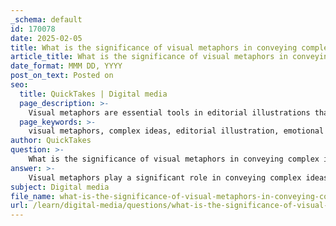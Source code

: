 ```yaml
---
_schema: default
id: 170078
date: 2025-02-05
title: What is the significance of visual metaphors in conveying complex ideas?
article_title: What is the significance of visual metaphors in conveying complex ideas?
date_format: MMM DD, YYYY
post_on_text: Posted on
seo:
  title: QuickTakes | Digital media
  page_description: >-
    Visual metaphors are essential tools in editorial illustrations that help convey complex ideas by simplifying concepts, engaging emotions, enhancing narratives, encouraging metaphorical thinking, and setting the mood.
  page_keywords: >-
    visual metaphors, complex ideas, editorial illustration, emotional engagement, narrative enhancement, metaphorical thinking, mood setting, abstract concepts, imagery, audience connection
author: QuickTakes
question: >-
    What is the significance of visual metaphors in conveying complex ideas?
answer: >-
    Visual metaphors play a significant role in conveying complex ideas in editorial illustration. They serve as powerful tools that allow artists to represent abstract concepts through concrete imagery, thereby creating deeper connections with the audience. Here are some key points highlighting their significance:\n\n1. **Simplification of Complex Ideas**: Visual metaphors can distill intricate concepts into easily understandable images. For instance, an illustration of a person drowning in paperwork can symbolize the overwhelming nature of modern work life. This representation makes the idea more relatable and accessible to viewers.\n\n2. **Emotional Engagement**: By using visual metaphors, illustrators can evoke emotions and invite viewers to engage with the content on a more personal level. The imagery can resonate with the audience's experiences, making the message more impactful.\n\n3. **Enhancement of Narrative**: Visual metaphors complement the accompanying text by enhancing the narrative. They can provide context, emphasize key themes, and add layers of meaning that enrich the overall message of the editorial piece.\n\n4. **Encouragement of Metaphorical Thinking**: Illustrations that employ visual metaphors encourage viewers to think metaphorically. This can lead to a deeper understanding of the subject matter, as audiences are prompted to interpret the imagery and draw connections to the text.\n\n5. **Setting the Mood**: The use of color, perspective, and composition in visual metaphors can set the mood for the article. This helps to create an atmosphere that aligns with the intended message, further engaging the audience.\n\nIn summary, visual metaphors are essential in editorial illustration as they transform abstract ideas into relatable imagery, foster emotional connections, enhance narratives, encourage metaphorical thinking, and set the mood for the content. These elements collectively contribute to the effectiveness of editorial illustrations in communicating complex ideas.
subject: Digital media
file_name: what-is-the-significance-of-visual-metaphors-in-conveying-complex-ideas.md
url: /learn/digital-media/questions/what-is-the-significance-of-visual-metaphors-in-conveying-complex-ideas
---
```


&nbsp;